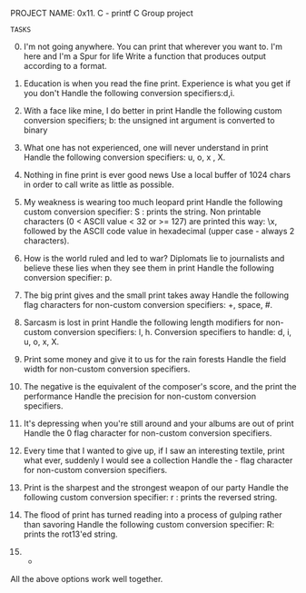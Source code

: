 PROJECT NAME:	0x11. C - printf
		C Group project

	TASKS
0. I'm not going anywhere. You can print that wherever you want to. I'm here and I'm a Spur for life
Write a function that produces output according to a format.

1. Education is when you read the fine print. Experience is what you get if you don't
Handle the following conversion specifiers:d,i.

2. With a face like mine, I do better in print
Handle the following custom conversion specifiers; b: the unsigned int argument is converted to binary

3. What one has not experienced, one will never understand in print
Handle the following conversion specifiers: u, o, x , X.

4. Nothing in fine print is ever good news
Use a local buffer of 1024 chars in order to call write as little as possible.

5. My weakness is wearing too much leopard print
Handle the following custom conversion specifier: S : prints the string. Non printable characters (0 < ASCII value < 32 or >= 127) 
are printed this way: \x, followed by the ASCII code value in hexadecimal (upper case - always 2 characters).

6. How is the world ruled and led to war? Diplomats lie to journalists and believe these lies when they see them in print
Handle the following conversion specifier: p.

7. The big print gives and the small print takes away
Handle the following flag characters for non-custom conversion specifiers: +, space, #.

8. Sarcasm is lost in print
Handle the following length modifiers for non-custom conversion specifiers: l, h.
Conversion specifiers to handle: d, i, u, o, x, X.

9. Print some money and give it to us for the rain forests
Handle the field width for non-custom conversion specifiers.

10. The negative is the equivalent of the composer's score, and the print the performance
Handle the precision for non-custom conversion specifiers.

11. It's depressing when you're still around and your albums are out of print
Handle the 0 flag character for non-custom conversion specifiers.

12. Every time that I wanted to give up, if I saw an interesting textile, print what ever, suddenly I would see a collection
Handle the - flag character for non-custom conversion specifiers.

13. Print is the sharpest and the strongest weapon of our party
Handle the following custom conversion specifier: r : prints the reversed string.

14. The flood of print has turned reading into a process of gulping rather than savoring
Handle the following custom conversion specifier: R: prints the rot13'ed string.

15. *
All the above options work well together.
